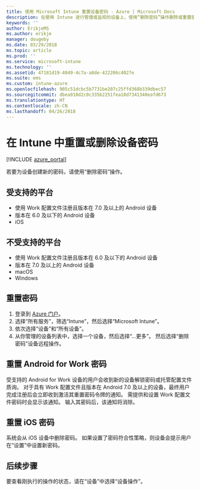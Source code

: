 ```yaml
---
title: 使用 Microsoft Intune 重置设备密码 - Azure | Microsoft Docs
description: 在使用 Intune 进行管理或监视的设备上，使用“删除密码”操作删除或重置密码。
keywords: ''
author: ErikjeMS
ms.author: erikje
manager: dougeby
ms.date: 03/29/2018
ms.topic: article
ms.prod: ''
ms.service: microsoft-intune
ms.technology: ''
ms.assetid: 47181d19-4049-4c7a-a8de-422206c4027e
ms.suite: ems
ms.custom: intune-azure
ms.openlocfilehash: 905c51dcbc5b7731be207c25ffd368b339dbec57
ms.sourcegitcommit: dbea918d2c0c335b2251fea18d7341340eafd673
ms.translationtype: HT
ms.contentlocale: zh-CN
ms.lasthandoff: 04/26/2018
---
```

# <a name="reset-or-remove-a-device-passcode-in-intune"></a>在 Intune 中重置或删除设备密码

[!INCLUDE [azure_portal](./includes/azure_portal.md)]

若要为设备创建新的密码，请使用“删除密码”操作。

## <a name="supported-platforms"></a>受支持的平台

- 使用 Work 配置文件注册且版本在 7.0 及以上的 Android 设备
- 版本在 6.0 及以下的 Android 设备
- iOS 
     
## <a name="unsupported-platforms"></a>不受支持的平台

- 使用 Work 配置文件注册且版本在 6.0 及以下的 Android 设备
- 版本在 7.0 及以上的 Android 设备
- macOS
- Windows

## <a name="reset-a-passcode"></a>重置密码

1. 登录到 [Azure 门户](https://portal.azure.com)。
2. 选择“所有服务”，筛选“Intune”，然后选择“Microsoft Intune”。
3. 依次选择“设备”和“所有设备”。
4. 从你管理的设备列表中，选择一个设备，然后选择“...更多”。 然后选择“删除密码”设备远程操作。

## <a name="resetting-android-for-work-passcodes"></a>重置 Android for Work 密码

受支持的 Android for Work 设备的用户会收到新的设备解锁密码或托管配置文件质询。 对于具有 Work 配置文件且版本在 Android 7.0 及以上的设备，最终用户完成注册后会立即收到激活其重置密码令牌的通知。 需提供和设置 Work 配置文件密码时会显示该通知。 输入其密码后，该通知将消除。

## <a name="resetting-ios-passcodes"></a>重置 iOS 密码

系统会从 iOS 设备中删除密码。 如果设置了密码符合性策略，则设备会提示用户在“设置”中设置新密码。 

## <a name="next-steps"></a>后续步骤

要查看刚执行的操作的状态，请在“设备”中选择“设备操作”。
